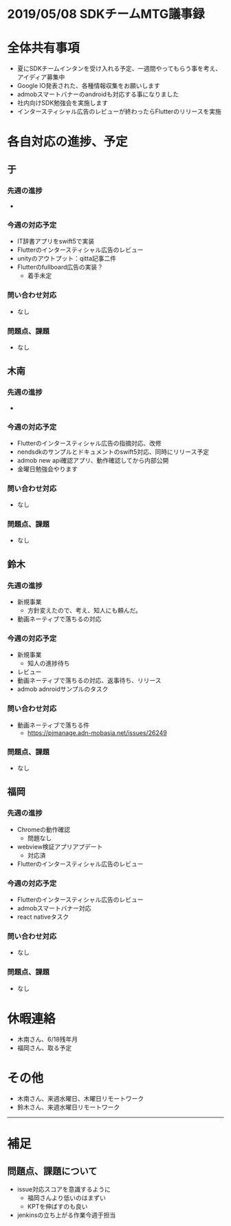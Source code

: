 # 2019/05/08 SDKチームMTG議事録


# 全体共有事項
- 夏にSDKチームインタンを受け入れる予定、一週間やってもらう事を考え、アイディア募集中
- Google IO発表された、各種情報収集をお願いします
- admobスマートバナーのandroidも対応する事になりました
- 社内向けSDK勉強会を実施します
- インタースティシャル広告のレビューが終わったらFlutterのリリースを実施

# 各自対応の進捗、予定
## 于
### 先週の進捗
- 

### 今週の対応予定
- IT辞書アプリをswift5で実装
- Flutterのインタースティシャル広告のレビュー
- unityのアウトプット：qitta記事二件
- Flutterのfullboard広告の実装？
  - 着手未定

### 問い合わせ対応
- なし

### 問題点、課題
- なし

## 木南
### 先週の進捗
- 

### 今週の対応予定
- Flutterのインタースティシャル広告の指摘対応、改修
- nendsdkのサンプルとドキュメントのswift5対応、同時にリリース予定
- admob new api確認アプリ、動作確認してから内部公開
- 金曜日勉強会やります

### 問い合わせ対応
- なし

### 問題点、課題
- なし

## 鈴木
### 先週の進捗
- 新規事業
  - 方針変えたので、考え、知人にも頼んだ。
- 動画ネーティブで落ちるの対応

### 今週の対応予定
- 新規事業
  - 知人の進捗待ち
- レビュー
- 動画ネーティブで落ちるの対応、返事待ち、リリース
- admob adnroidサンプルのタスク

### 問い合わせ対応
- 動画ネーティブで落ちる件
  - https://pjmanage.adn-mobasia.net/issues/26249

### 問題点、課題
- なし

## 福岡
### 先週の進捗
- Chromeの動作確認
  - 問題なし
- webview検証アプリアプデート
  - 対応済
- Flutterのインタースティシャル広告のレビュー

### 今週の対応予定
- Flutterのインタースティシャル広告のレビュー
- admobスマートバナー対応
- react nativeタスク

### 問い合わせ対応
- なし

### 問題点、課題
- なし


# 休暇連絡
- 木南さん、6/18残年月
- 福岡さん、取る予定

# その他
- 木南さん、来週水曜日、木曜日リモートワーク
- 鈴木さん、来週水曜日リモートワーク


----

# 補足
## 問題点、課題について
- issue対応スコアを意識するように
  - 福岡さんより低いのはまずい
  - KPTを伸ばすのも良い
- jenkinsの立ち上がる作業今週于担当
